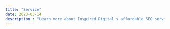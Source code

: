 ```yaml
---
title: "Service"
date: 2023-03-14
description : "Learn more about Inspired Digital's affordable SEO services"
---
```



